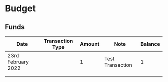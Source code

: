 # Budget

## Funds

<table><thead><tr><th>Date</th><th data-type="select">Transaction Type</th><th>Amount</th><th>Note</th><th>Balance</th></tr></thead><tbody><tr><td>23rd February 2022</td><td></td><td>1</td><td>Test Transaction</td><td>1</td></tr><tr><td></td><td></td><td></td><td></td><td></td></tr><tr><td></td><td></td><td></td><td></td><td></td></tr></tbody></table>

